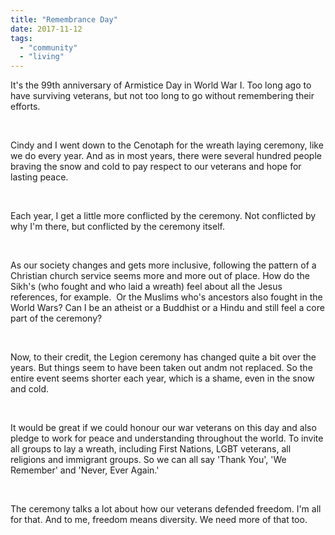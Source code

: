 ```yaml
---
title: "Remembrance Day"
date: 2017-11-12
tags:
  - "community"
  - "living"
---
```


It's the 99th anniversary of Armistice Day in World War I. Too long ago to have surviving veterans, but not too long to go without remembering their efforts.

 

Cindy and I went down to the Cenotaph for the wreath laying ceremony, like we do every year. And as in most years, there were several hundred people braving the snow and cold to pay respect to our veterans and hope for lasting peace.

 

Each year, I get a little more conflicted by the ceremony. Not conflicted by why I'm there, but conflicted by the ceremony itself.

 

As our society changes and gets more inclusive, following the pattern of a Christian church service seems more and more out of place. How do the Sikh's (who fought and who laid a wreath) feel about all the Jesus references, for example.  Or the Muslims who's ancestors also fought in the World Wars? Can I be an atheist or a Buddhist or a Hindu and still feel a core part of the ceremony?

 

Now, to their credit, the Legion ceremony has changed quite a bit over the years. But things seem to have been taken out andm not replaced. So the entire event seems shorter each year, which is a shame, even in the snow and cold.

 

It would be great if we could honour our war veterans on this day and also pledge to work for peace and understanding throughout the world. To invite all groups to lay a wreath, including First Nations, LGBT veterans, all religions and immigrant groups. So we can all say 'Thank You', 'We Remember' and 'Never, Ever Again.'

 

The ceremony talks a lot about how our veterans defended freedom. I'm all for that. And to me, freedom means diversity. We need more of that too.
